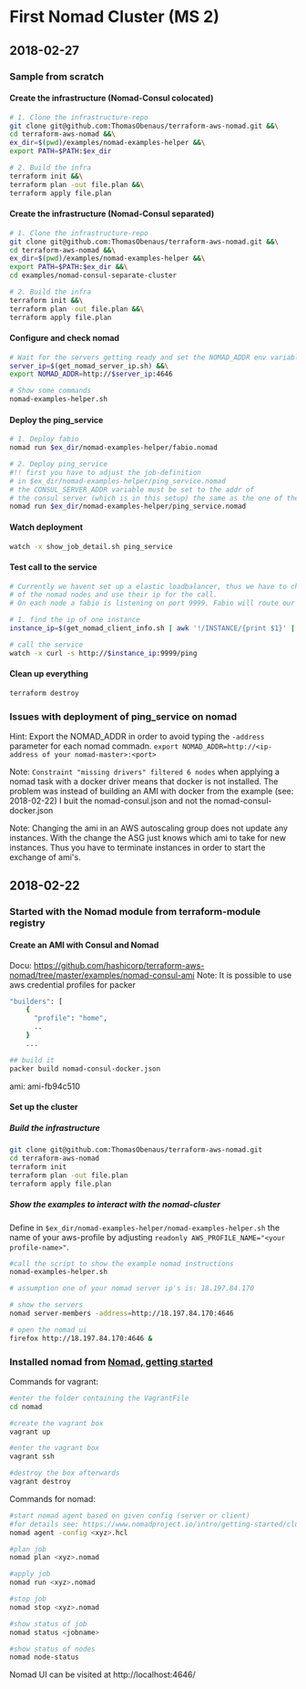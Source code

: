 # First Nomad Cluster (MS 2)

## 2018-02-27

### Sample from scratch

#### Create the infrastructure (Nomad-Consul colocated)

```bash
# 1. Clone the infrastructure-repo
git clone git@github.com:ThomasObenaus/terraform-aws-nomad.git &&\
cd terraform-aws-nomad &&\
ex_dir=$(pwd)/examples/nomad-examples-helper &&\
export PATH=$PATH:$ex_dir

# 2. Build the infra
terraform init &&\
terraform plan -out file.plan &&\
terraform apply file.plan
```

#### Create the infrastructure (Nomad-Consul separated)

```bash
# 1. Clone the infrastructure-repo
git clone git@github.com:ThomasObenaus/terraform-aws-nomad.git &&\
cd terraform-aws-nomad &&\
ex_dir=$(pwd)/examples/nomad-examples-helper &&\
export PATH=$PATH:$ex_dir &&\
cd examples/nomad-consul-separate-cluster

# 2. Build the infra
terraform init &&\
terraform plan -out file.plan &&\
terraform apply file.plan
```

#### Configure and check nomad

```bash
# Wait for the servers getting ready and set the NOMAD_ADDR env variable
server_ip=$(get_nomad_server_ip.sh) &&\
export NOMAD_ADDR=http://$server_ip:4646

# Show some commands
nomad-examples-helper.sh
```

#### Deploy the ping_service

```bash
# 1. Deploy fabio
nomad run $ex_dir/nomad-examples-helper/fabio.nomad

# 2. Deploy ping_service
#!! first you have to adjust the job-definition
# in $ex_dir/nomad-examples-helper/ping_service.nomad
# the CONSUL_SERVER_ADDR variable must be set to the addr of
# the consul server (which is in this setup) the same as the one of the nomad-server
nomad run $ex_dir/nomad-examples-helper/ping_service.nomad
```

#### Watch deployment

```bash
watch -x show_job_detail.sh ping_service
```


#### Test call to the service

```bash
# Currently we havent set up a elastic loadbalancer, thus we have to chose one
# of the nomad nodes and use their ip for the call.
# On each node a fabio is listening on port 9999. Fabio will route our /ping call to the ping_service.

# 1. find the ip of one instance
instance_ip=$(get_nomad_client_info.sh | awk '!/INSTANCE/{print $1}' | head -n 1)

# call the service
watch -x curl -s http://$instance_ip:9999/ping
```

#### Clean up everything

```bash
terraform destroy
```

### Issues with deployment of ping_service on nomad

Hint: Export the NOMAD_ADDR in order to avoid typing the ```-address``` parameter for each nomad commadn. ```export NOMAD_ADDR=http://<ip-address of your nomad-master>:<port>```

Note: ```Constraint "missing drivers" filtered 6 nodes``` when applying a nomad task with a docker driver means that docker is not installed. The problem was instead of building an AMI with docker from the example (see: 2018-02-22) I buit the nomad-consul.json and not the nomad-consul-docker.json

Note: Changing the ami in an AWS autoscaling group does not update any instances. With the change the ASG just knows which ami to take for new instances. Thus you have to terminate instances in order to start the exchange of ami's.

## 2018-02-22

### Started with the Nomad module from terraform-module registry

#### Create an AMI with Consul and Nomad

Docu: https://github.com/hashicorp/terraform-aws-nomad/tree/master/examples/nomad-consul-ami
Note: It is possible to use aws credential profiles for packer

```bash
"builders": [
    {
      "profile": "home",
      ..
    }
    ...
```

```bash
## build it
packer build nomad-consul-docker.json
```

ami: ami-fb94c510

#### Set up the cluster

##### Build the infrastructure

```bash
git clone git@github.com:ThomasObenaus/terraform-aws-nomad.git
cd terraform-aws-nomad
terraform init
terraform plan -out file.plan
terraform apply file.plan
```

##### Show the examples to interact with the nomad-cluster

Define in ```$ex_dir/nomad-examples-helper/nomad-examples-helper.sh``` the name of your aws-profile by adjusting ```readonly AWS_PROFILE_NAME="<your profile-name>"```.

```bash
#call the script to show the example nomad instructions
nomad-examples-helper.sh

# assumption one of your nomad server ip's is: 18.197.84.170

# show the servers
nomad server-members -address=http://18.197.84.170:4646

# open the nomad ui
firefox http://18.197.84.170:4646 &
```

### Installed nomad from [Nomad, getting started](https://www.nomadproject.io/intro/getting-started/install.html)

Commands for vagrant:

```bash
#enter the folder containing the VagrantFile
cd nomad

#create the vagrant box
vagrant up

#enter the vagrant box
vagrant ssh

#destroy the box afterwards
vagrant destroy
```

Commands for nomad:

```bash
#start nomad agent based on given config (server or client)
#for details see: https://www.nomadproject.io/intro/getting-started/cluster.html
nomad agent -config <xyz>.hcl

#plan job
nomad plan <xyz>.nomad

#apply job
nomad run <xyz>.nomad

#stop job
nomad stop <xyz>.nomad

#show status of job
nomad status <jobname>

#show status of nodes
nomad node-status
```

Nomad UI can be visited at http://localhost:4646/